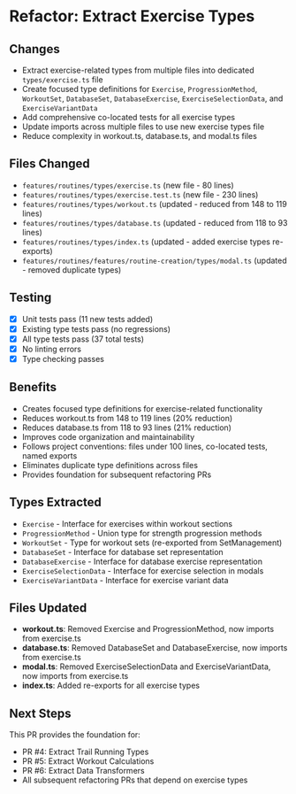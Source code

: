 # Refactor: Extract Exercise Types

## Changes

- Extract exercise-related types from multiple files into dedicated `types/exercise.ts` file
- Create focused type definitions for `Exercise`, `ProgressionMethod`, `WorkoutSet`, `DatabaseSet`, `DatabaseExercise`, `ExerciseSelectionData`, and `ExerciseVariantData`
- Add comprehensive co-located tests for all exercise types
- Update imports across multiple files to use new exercise types file
- Reduce complexity in workout.ts, database.ts, and modal.ts files

## Files Changed

- `features/routines/types/exercise.ts` (new file - 80 lines)
- `features/routines/types/exercise.test.ts` (new file - 230 lines)
- `features/routines/types/workout.ts` (updated - reduced from 148 to 119 lines)
- `features/routines/types/database.ts` (updated - reduced from 118 to 93 lines)
- `features/routines/types/index.ts` (updated - added exercise types re-exports)
- `features/routines/features/routine-creation/types/modal.ts` (updated - removed duplicate types)

## Testing

- [x] Unit tests pass (11 new tests added)
- [x] Existing type tests pass (no regressions)
- [x] All type tests pass (37 total tests)
- [x] No linting errors
- [x] Type checking passes

## Benefits

- Creates focused type definitions for exercise-related functionality
- Reduces workout.ts from 148 to 119 lines (20% reduction)
- Reduces database.ts from 118 to 93 lines (21% reduction)
- Improves code organization and maintainability
- Follows project conventions: files under 100 lines, co-located tests, named exports
- Eliminates duplicate type definitions across files
- Provides foundation for subsequent refactoring PRs

## Types Extracted

- `Exercise` - Interface for exercises within workout sections
- `ProgressionMethod` - Union type for strength progression methods
- `WorkoutSet` - Type for workout sets (re-exported from SetManagement)
- `DatabaseSet` - Interface for database set representation
- `DatabaseExercise` - Interface for database exercise representation
- `ExerciseSelectionData` - Interface for exercise selection in modals
- `ExerciseVariantData` - Interface for exercise variant data

## Files Updated

- **workout.ts**: Removed Exercise and ProgressionMethod, now imports from exercise.ts
- **database.ts**: Removed DatabaseSet and DatabaseExercise, now imports from exercise.ts
- **modal.ts**: Removed ExerciseSelectionData and ExerciseVariantData, now imports from exercise.ts
- **index.ts**: Added re-exports for all exercise types

## Next Steps

This PR provides the foundation for:

- PR #4: Extract Trail Running Types
- PR #5: Extract Workout Calculations
- PR #6: Extract Data Transformers
- All subsequent refactoring PRs that depend on exercise types
